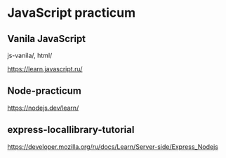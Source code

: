 # JavaScript practicum

## Vanila JavaScript

js-vanila/, html/

https://learn.javascript.ru/

## Node-practicum

https://nodejs.dev/learn/

## express-locallibrary-tutorial

https://developer.mozilla.org/ru/docs/Learn/Server-side/Express_Nodejs
